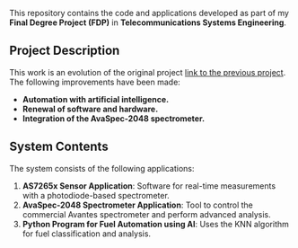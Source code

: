 This repository contains the code and applications developed as part of my **Final Degree Project (FDP)** in **Telecommunications Systems Engineering**.

## Project Description

This work is an evolution of the original project [link to the previous project](https://oa.upm.es/69919/1/TFG_IGNACIO_BLASCO_HERNANDEZ.pdf). The following improvements have been made:

- **Automation with artificial intelligence.**
- **Renewal of software and hardware.**
- **Integration of the AvaSpec-2048 spectrometer.**

## System Contents

The system consists of the following applications:

1. **AS7265x Sensor Application**: Software for real-time measurements with a photodiode-based spectrometer.
2. **AvaSpec-2048 Spectrometer Application**: Tool to control the commercial Avantes spectrometer and perform advanced analysis.
3. **Python Program for Fuel Automation using AI**: Uses the KNN algorithm for fuel classification and analysis.
